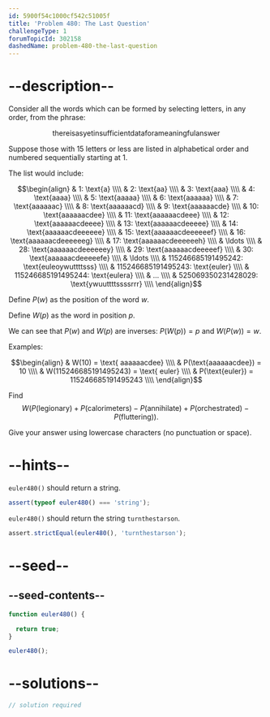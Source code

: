 ```yaml
---
id: 5900f54c1000cf542c51005f
title: 'Problem 480: The Last Question'
challengeType: 1
forumTopicId: 302158
dashedName: problem-480-the-last-question
---
```


# --description--

Consider all the words which can be formed by selecting letters, in any order, from the phrase:

$$\mathbf{\text{thereisasyetinsufficientdataforameaningfulanswer}}$$

Suppose those with 15 letters or less are listed in alphabetical order and numbered sequentially starting at 1.

The list would include:

$$\begin{align}
  & 1: \text{a} \\\\
  & 2: \text{aa} \\\\
  & 3: \text{aaa} \\\\
  & 4: \text{aaaa} \\\\
  & 5: \text{aaaaa} \\\\
  & 6: \text{aaaaaa} \\\\
  & 7: \text{aaaaaac} \\\\
  & 8: \text{aaaaaacd} \\\\
  & 9: \text{aaaaaacde} \\\\
  & 10: \text{aaaaaacdee} \\\\
  & 11: \text{aaaaaacdeee} \\\\
  & 12: \text{aaaaaacdeeee} \\\\
  & 13: \text{aaaaaacdeeeee} \\\\
  & 14: \text{aaaaaacdeeeeee} \\\\
  & 15: \text{aaaaaacdeeeeeef} \\\\
  & 16: \text{aaaaaacdeeeeeeg} \\\\
  & 17: \text{aaaaaacdeeeeeeh} \\\\
  & \ldots \\\\
  & 28: \text{aaaaaacdeeeeeey} \\\\
  & 29: \text{aaaaaacdeeeeef} \\\\
  & 30: \text{aaaaaacdeeeeefe} \\\\
  & \ldots \\\\
  & 115246685191495242: \text{euleoywuttttsss} \\\\
  & 115246685191495243: \text{euler} \\\\
  & 115246685191495244: \text{eulera} \\\\
  & ... \\\\
  & 525069350231428029: \text{ywuuttttssssrrr} \\\\
\end{align}$$

Define $P(w)$ as the position of the word $w$.

Define $W(p)$ as the word in position $p$.

We can see that $P(w)$ and $W(p)$ are inverses: $P(W(p)) = p$ and $W(P(w)) = w$.

Examples:

$$\begin{align}
  & W(10) = \text{ aaaaaacdee} \\\\
  & P(\text{aaaaaacdee}) = 10 \\\\
  & W(115246685191495243) = \text{ euler} \\\\
  & P(\text{euler}) = 115246685191495243 \\\\
\end{align}$$

Find
$$W(P(\text{legionary}) + P(\text{calorimeters}) - P(\text{annihilate}) + P(\text{orchestrated}) - P(\text{fluttering})).$$

Give your answer using lowercase characters (no punctuation or space).

# --hints--

`euler480()` should return a string.

```js
assert(typeof euler480() === 'string');
```

`euler480()` should return the string `turnthestarson`.

```js
assert.strictEqual(euler480(), 'turnthestarson');
```

# --seed--

## --seed-contents--

```js
function euler480() {

  return true;
}

euler480();
```

# --solutions--

```js
// solution required
```
